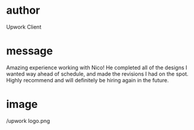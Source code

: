 # author

Upwork Client

# message

Amazing experience working with Nico! He completed all of the designs I wanted way ahead of schedule, and made the revisions I had on the spot. Highly recommend and will definitely be hiring again in the future.

# image

/upwork logo.png
